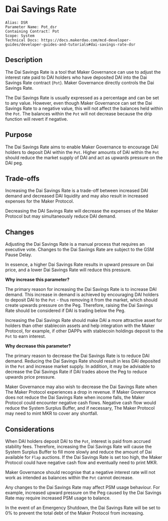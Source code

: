 # Dai Savings Rate

```
Alias: DSR
Parameter Name: Pot_dsr
Containing Contract: Pot
Scope: System
Technical Docs: https://docs.makerdao.com/mcd-developer-guides/developer-guides-and-tutorials#dai-savings-rate-dsr
```

## Description
The Dai Savings Rate is a tool that Maker Governance can use to adjust the interest rate paid to DAI holders who have deposited DAI into the Dai Savings Rate contract (`Pot`). Maker Governance directly controls the Dai Savings Rate.

The Dai Savings Rate is usually expressed as a percentage and can be set to any value. However, even though Maker Governance can set the Dai Savings Rate to a negative value, this will not affect the balances held within the `Pot`. The balances within the `Pot` will not decrease because the drip function will revert if negative.

## Purpose

The Dai Savings Rate aims to enable Maker Governance to encourage DAI holders to deposit DAI within the `Pot`. Higher amounts of DAI within the `Pot` should reduce the market supply of DAI and act as upwards pressure on the DAI peg.

## Trade-offs

Increasing the Dai Savings Rate is a trade-off between increased DAI demand and decreased DAI liquidity and may also result in increased expenses for the Maker Protocol.

Decreasing the DAI Savings Rate will decrease the expenses of the Maker Protocol but may simultaneously reduce DAI demand.

## Changes
Adjusting the Dai Savings Rate is a manual process that requires an executive vote. Changes to the Dai Savings Rate are subject to the GSM Pause Delay.

In essence, a higher Dai Savings Rate results in upward pressure on Dai price, and a lower Dai Savings Rate will reduce this pressure.

**Why increase this parameter?**

The primary reason for increasing the Dai Savings Rate is to increase DAI demand. This increase in demand is achieved by encouraging DAI holders to deposit DAI to the `Pot` - thus removing it from the market, which should create upwards pressure on the Peg. Therefore, raising the Dai Savings Rate should be considered if DAI is trading below the Peg.

Increasing the Dai Savings Rate should make DAI a more attractive asset for holders than other stablecoin assets and help integration with the Maker Protocol, for example, if other DAPPs with stablecoin holdings deposit to the `Pot` to earn interest.

**Why decrease this parameter?**

The primary reason to decrease the Dai Savings Rate is to reduce DAI demand. Reducing the Dai Savings Rate should result in less DAI deposited in the `Pot` and increase market supply. In addition, it may be advisable to decrease the Dai Savings Rate if DAI trades above the Peg to reduce upwards price pressure.

Maker Governance may also wish to decrease the Dai Savings Rate when The Maker Protocol experiences a drop in revenue. If Maker Governance does not reduce the Dai Savings Rate when income falls, the Maker Protocol could encounter negative cash flows. Negative cash flow would reduce the System Surplus Buffer, and if necessary, The Maker Protocol may need to mint MKR to cover any shortfall.

## Considerations
When DAI holders deposit DAI to the `Pot`, interest is paid from accrued stability fees. Therefore, increasing the Dai Savings Rate will cause the System Surplus Buffer to fill more slowly and reduce the amount of Dai available for `Flap` auctions. If the Dai Savings Rate is set too high, the Maker Protocol could have negative cash flow and eventually need to print MKR.

Maker Governance should recognise that a negative interest rate will not work as intended as balances within the `Pot` cannot decrease.

Any changes to the Dai Savings Rate may affect PSM usage behaviour. For example, increased upward pressure on the Peg caused by the Dai Savings Rate may require increased PSM usage to balance.

In the event of an Emergency Shutdown, the Dai Savings Rate will be set to 0% to prevent the total debt of the Maker Protocol from increasing.
